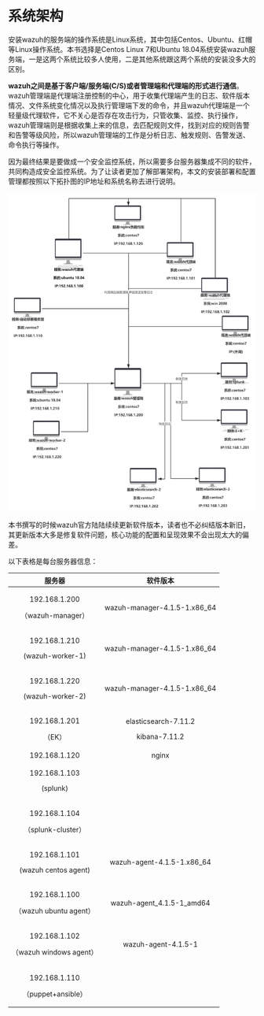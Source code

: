 # 系统架构

安装wazuh的服务端的操作系统是Linux系统，其中包括Centos、Ubuntu、红帽等Linux操作系统。本书选择是Centos Linux 7和Ubuntu 18.04系统安装wazuh服务端，一是这两个系统比较多人使用，二是其他系统跟这两个系统的安装没多大的区别。

**wazuh之间是基于客户端/服务端\(C/S\)或者管理端和代理端的形式进行通信**。wazuh管理端是代理端注册控制的中心，用于收集代理端产生的日志、软件版本情况、文件系统变化情况以及执行管理端下发的命令，并且wazuh代理端是一个轻量级代理软件，它不关心是否存在攻击行为，只管收集、监控、执行操作，wazuh管理端则是根据收集上来的信息，去匹配规则文件，找到对应的规则告警和告警等级风险，所以wazuh管理端的工作是分析日志、触发规则、告警发送、命令执行等操作。

因为最终结果是要做成一个安全监控系统，所以需要多台服务器集成不同的软件，共同构造成安全监控系统。为了让读者更加了解部署架构，本文的安装部署和配置管理都按照以下拓扑图的IP地址和系统名称去进行说明。

![&#x7CFB;&#x7EDF;&#x67B6;&#x6784;&#x56FE;](../../.gitbook/assets/fu-wu-qi-jia-gou-tu-.png)

本书撰写的时候wazuh官方陆陆续续更新软件版本，读者也不必纠结版本新旧，其更新版本大多是修复软件问题，核心功能的配置和呈现效果不会出现太大的偏差。

以下表格是每台服务器信息：



<table>
  <thead>
    <tr>
      <th style="text-align:center">&#x670D;&#x52A1;&#x5668;</th>
      <th style="text-align:center">&#x8F6F;&#x4EF6;&#x7248;&#x672C;</th>
    </tr>
  </thead>
  <tbody>
    <tr>
      <td style="text-align:center">
        <p>192.168.1.200</p>
        <p>&#xFF08;wazuh-manager&#xFF09;</p>
      </td>
      <td style="text-align:center">wazuh-manager-4.1.5-1.x86_64</td>
    </tr>
    <tr>
      <td style="text-align:center">
        <p>192.168.1.210</p>
        <p>(wazuh-worker-1)</p>
      </td>
      <td style="text-align:center">wazuh-manager-4.1.5-1.x86_64</td>
    </tr>
    <tr>
      <td style="text-align:center">
        <p>192.168.1.220</p>
        <p>(wazuh-worker-2)</p>
      </td>
      <td style="text-align:center">wazuh-manager-4.1.5-1.x86_64</td>
    </tr>
    <tr>
      <td style="text-align:center">
        <p>192.168.1.201</p>
        <p>&#xFF08;EK&#xFF09;</p>
      </td>
      <td style="text-align:center">
        <p>elasticsearch-7.11.2</p>
        <p>kibana-7.11.2</p>
      </td>
    </tr>
    <tr>
      <td style="text-align:center">192.168.1.120</td>
      <td style="text-align:center">nginx</td>
    </tr>
    <tr>
      <td style="text-align:center">
        <p>192.168.1.103</p>
        <p>(splunk)</p>
      </td>
      <td style="text-align:center"></td>
    </tr>
    <tr>
      <td style="text-align:center">
        <p>192.168.1.104</p>
        <p>&#xFF08;splunk-cluster&#xFF09;</p>
      </td>
      <td style="text-align:center"></td>
    </tr>
    <tr>
      <td style="text-align:center">
        <p>192.168.1.101</p>
        <p>(wazuh centos agent)</p>
      </td>
      <td style="text-align:center">wazuh-agent-4.1.5-1.x86_64</td>
    </tr>
    <tr>
      <td style="text-align:center">
        <p>192.168.1.100</p>
        <p>&#xFF08;wazuh ubuntu agent&#xFF09;</p>
      </td>
      <td style="text-align:center">wazuh-agent_4.1.5-1_amd64</td>
    </tr>
    <tr>
      <td style="text-align:center">
        <p>192.168.1.102</p>
        <p>&#xFF08;wazuh windows agent&#xFF09;</p>
      </td>
      <td style="text-align:center">wazuh-agent-4.1.5-1</td>
    </tr>
    <tr>
      <td style="text-align:center">
        <p>192.168.1.110</p>
        <p>&#xFF08;puppet+ansible&#xFF09;</p>
      </td>
      <td style="text-align:center"></td>
    </tr>
  </tbody>
</table>








